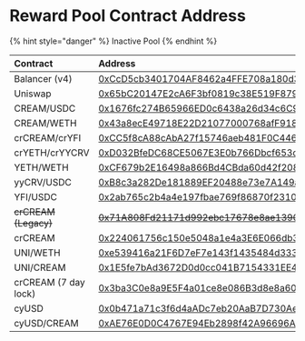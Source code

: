 # Reward Pool Contract Address

{% hint style="danger" %}
Inactive Pool
{% endhint %}

| Contract | Address |
| :--- | :--- |
| Balancer \(v4\) | [0xCcD5cb3401704AF8462a4FFE708a180d3C5c4Da0](https://etherscan.io/address/0xCcD5cb3401704AF8462a4FFE708a180d3C5c4Da0) |
| Uniswap | [0x65bC20147E2cA6F3bf0819c38E519F8792043b36](https://etherscan.io/address/0x65bC20147E2cA6F3bf0819c38E519F8792043b36) |
| CREAM/USDC | [0x1676fc274B65966ED0c6438a26d34c6C92A5981C](https://etherscan.io/address/0x1676fc274B65966ED0c6438a26d34c6C92A5981C) |
| CREAM/WETH | [0x43a8ecE49718E22D21077000768afF91849BCEfF](https://etherscan.io/address/0x43a8ecE49718E22D21077000768afF91849BCEfF) |
| crCREAM/crYFI | [0xCC5f8cA88cAbA27f15746aeb481F0C446991F863](https://etherscan.io/address/0xCC5f8cA88cAbA27f15746aeb481F0C446991F863) |
| crYETH/crYYCRV | [0xD032BfeDC68CE5067E3E0b766Dbcf653ceEA541a](https://etherscan.io/address/0xD032BfeDC68CE5067E3E0b766Dbcf653ceEA541a) |
| YETH/WETH | [0xCF679b2E16498a866Bd4CBda60d42f208084c6E1](https://etherscan.io/address/0xCF679b2E16498a866Bd4CBda60d42f208084c6E1) |
| yyCRV/USDC | [0xB8c3a282De181889EF20488e73e7A149a8C1bFe1](https://etherscan.io/address/0xB8c3a282De181889EF20488e73e7A149a8C1bFe1) |
| YFI/USDC | [0x2ab765c2b4a4e197fbae769f86870f2310a04d61](https://etherscan.io/address/0x2ab765c2b4a4e197fbae769f86870f2310a04d61) |
| ~~crCREAM \(Legacy\)~~ | [~~0x71A808Fd21171d992ebc17678e8ae139079922d0~~](https://etherscan.io/address/0x71A808Fd21171d992ebc17678e8ae139079922d0) |
| crCREAM | [0x224061756c150e5048a1e4a3E6E066db35037462](https://etherscan.io/address/0x224061756c150e5048a1e4a3E6E066db35037462) |
| UNI/WETH | [0xe539416a21F6D7eF7e143f1435484d333c274480](https://etherscan.io/address/0xe539416a21F6D7eF7e143f1435484d333c274480) |
| UNI/CREAM | [0x1E5fe7bAd3672D0d0cc041B7154331EE461C3349](https://etherscan.io/address/0x1e5fe7bad3672d0d0cc041b7154331ee461c3349) |
| crCREAM \(7 day lock\) | [0x3ba3C0e8a9E5F4a01ce8e086B3d8e8a603a2129E](https://etherscan.io/address/0x3ba3C0e8a9E5F4a01ce8e086B3d8e8a603a2129E) |
| cyUSD | [0x0b471a71c3f6d4aADc7eb20AaB7D730Ae385e150](https://etherscan.io/address/0x0b471a71c3f6d4aADc7eb20AaB7D730Ae385e150) |
| cyUSD/CREAM | [0xAE76E0D0C4767E94Eb2898f42A96696Ae0061cEA](https://etherscan.io/address/0xAE76E0D0C4767E94Eb2898f42A96696Ae0061cEA) |



